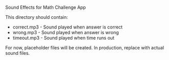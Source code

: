 Sound Effects for Math Challenge App

This directory should contain:
- correct.mp3 - Sound played when answer is correct
- wrong.mp3 - Sound played when answer is wrong
- timeout.mp3 - Sound played when time runs out

For now, placeholder files will be created. In production, replace with actual sound files.